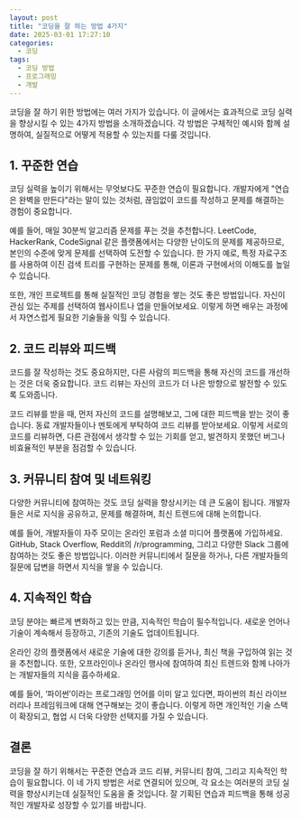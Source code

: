 ```yaml
---
layout: post
title: "코딩을 잘 하는 방법 4가지"
date: 2025-03-01 17:27:10
categories:
  - 코딩
tags:
  - 코딩 방법
  - 프로그래밍
  - 개발
---
```


코딩을 잘 하기 위한 방법에는 여러 가지가 있습니다. 이 글에서는 효과적으로 코딩 실력을 향상시킬 수 있는 4가지 방법을 소개하겠습니다. 각 방법은 구체적인 예시와 함께 설명하여, 실질적으로 어떻게 적용할 수 있는지를 다룰 것입니다.

## 1. 꾸준한 연습

코딩 실력을 높이기 위해서는 무엇보다도 꾸준한 연습이 필요합니다. 개발자에게 "연습은 완벽을 만든다"라는 말이 있는 것처럼, 끊임없이 코드를 작성하고 문제를 해결하는 경험이 중요합니다. 

예를 들어, 매일 30분씩 알고리즘 문제를 푸는 것을 추천합니다. LeetCode, HackerRank, CodeSignal 같은 플랫폼에서는 다양한 난이도의 문제를 제공하므로, 본인의 수준에 맞게 문제를 선택하여 도전할 수 있습니다. 한 가지 예로, 특정 자료구조를 사용하여 이진 검색 트리를 구현하는 문제를 통해, 이론과 구현에서의 이해도를 높일 수 있습니다.

또한, 개인 프로젝트를 통해 실질적인 코딩 경험을 쌓는 것도 좋은 방법입니다. 자신이 관심 있는 주제를 선택하여 웹사이트나 앱을 만들어보세요. 이렇게 하면 배우는 과정에서 자연스럽게 필요한 기술들을 익힐 수 있습니다.

## 2. 코드 리뷰와 피드백

코드를 잘 작성하는 것도 중요하지만, 다른 사람의 피드백을 통해 자신의 코드를 개선하는 것은 더욱 중요합니다. 코드 리뷰는 자신의 코드가 더 나은 방향으로 발전할 수 있도록 도와줍니다. 

코드 리뷰를 받을 때, 먼저 자신의 코드를 설명해보고, 그에 대한 피드백을 받는 것이 좋습니다. 동료 개발자들이나 멘토에게 부탁하여 코드 리뷰를 받아보세요. 이렇게 서로의 코드를 리뷰하면, 다른 관점에서 생각할 수 있는 기회를 얻고, 발견하지 못했던 버그나 비효율적인 부분을 점검할 수 있습니다.

## 3. 커뮤니티 참여 및 네트워킹

다양한 커뮤니티에 참여하는 것도 코딩 실력을 향상시키는 데 큰 도움이 됩니다. 개발자들은 서로 지식을 공유하고, 문제를 해결하며, 최신 트렌드에 대해 논의합니다. 

예를 들어, 개발자들이 자주 모이는 온라인 포럼과 소셜 미디어 플랫폼에 가입하세요. GitHub, Stack Overflow, Reddit의 /r/programming, 그리고 다양한 Slack 그룹에 참여하는 것도 좋은 방법입니다. 이러한 커뮤니티에서 질문을 하거나, 다른 개발자들의 질문에 답변을 하면서 지식을 쌓을 수 있습니다. 

## 4. 지속적인 학습

코딩 분야는 빠르게 변화하고 있는 만큼, 지속적인 학습이 필수적입니다. 새로운 언어나 기술이 계속해서 등장하고, 기존의 기술도 업데이트됩니다. 

온라인 강의 플랫폼에서 새로운 기술에 대한 강의를 듣거나, 최신 책을 구입하여 읽는 것을 추천합니다. 또한, 오프라인이나 온라인 행사에 참여하여 최신 트렌드와 함께 나아가는 개발자들의 지식을 흡수하세요. 

예를 들어, ‘파이썬’이라는 프로그래밍 언어를 이미 알고 있다면, 파이썬의 최신 라이브러리나 프레임워크에 대해 연구해보는 것이 좋습니다. 이렇게 하면 개인적인 기술 스택이 확장되고, 협업 시 더욱 다양한 선택지를 가질 수 있습니다.

## 결론

코딩을 잘 하기 위해서는 꾸준한 연습과 코드 리뷰, 커뮤니티 참여, 그리고 지속적인 학습이 필요합니다. 이 네 가지 방법은 서로 연결되어 있으며, 각 요소는 여러분의 코딩 실력을 향상시키는데 실질적인 도움을 줄 것입니다. 잘 기획된 연습과 피드백을 통해 성공적인 개발자로 성장할 수 있기를 바랍니다.